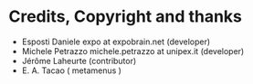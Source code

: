# Credits, Copyright and thanks #

  * Esposti Daniele expo at expobrain.net (developer)
  * Michele Petrazzo michele.petrazzo at unipex.it (developer)
  * Jérôme Laheurte (contributor)
  * E. A. Tacao ( metamenus )